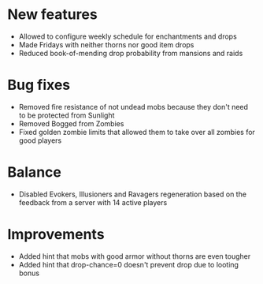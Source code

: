 # New features
* Allowed to configure weekly schedule for enchantments and drops
* Made Fridays with neither thorns nor good item drops
* Reduced book-of-mending drop probability from mansions and raids
# Bug fixes
* Removed fire resistance of not undead mobs because they don't need to be protected from Sunlight
* Removed Bogged from Zombies
* Fixed golden zombie limits that allowed them to take over all zombies for good players 
# Balance
* Disabled Evokers, Illusioners and Ravagers regeneration based on the feedback from a server with 14 active players
# Improvements
* Added hint that mobs with good armor without thorns are even tougher
* Added hint that drop-chance=0 doesn't prevent drop due to looting bonus